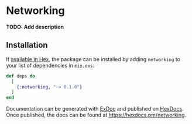 # Networking

**TODO: Add description**

## Installation

If [available in Hex](https://hex.pm/docs/publish), the package can be installed
by adding `networking` to your list of dependencies in `mix.exs`:

```elixir
def deps do
  [
    {:networking, "~> 0.1.0"}
  ]
end
```

Documentation can be generated with [ExDoc](https://github.com/elixir-lang/ex_doc)
and published on [HexDocs](https://hexdocs.pm). Once published, the docs can
be found at <https://hexdocs.pm/networking>.

